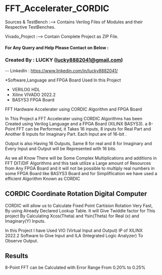 # FFT_Accelerater_CORDIC

Sources & TestBench :--> Contains Verilog Files of Modules and their Respective TestBenches.

Vivado_Project :--> Contain Complete Project as ZIP File.

#### For Any Query and Help Please Contact on Below :

### Created By :   LUCKY (lucky8882041@gmail.com) 
  --  LinkedIn : https://www.linkedin.com/in/lucky8882041/
    
    
 *Software,Language and FPGA Board Used In this Project
 * VERILOG HDL
 * Xilinx VIVADO 2022.2
 * BASYS3 FPGA Board


FFT Hardware Accelerater using CORDIC Algorithm and FPGA Board

In This Project a FFT Accelerater using CORDIC Algorithms has been Created using Verilog Language and a FPGA Board (XILINX BASYS3).
a 8-Point FFT can be Performed, it Takes 16 inputs, 8 inputs for Real Part and Another 8 Inputs for Imaginary Part.
Each Input are of 16-bit .

Output is also Having 16 Outputs, Same 8 for real and 8 for Imaginary and Every Input and Output will be Represented with 16 bits.

As we all Know There will be Some Complex Multiplications and additions in FFT DIT/DIF Algorithms and this task utilize a Large amount of Resources from Any FPGA Board
and it will not be possible to multiply real numbers in some FPGA Board like BASYS3 Board and for Simpliflication we have used a efficient Algorithm Known as CORDIC 

## CORDIC Coordinate Rotation Digital Computer

CORDIC will allow us to Calculate Fixed Point Cartision Rotation Very Fast, By using Already Declared Lookup Table. It will Give Twiddle factor for This project
By Calculating Xcos(Theta) and Ysin(Theta) for Real (x) and Imaginary(Y) Inputs.

In this Project I have Used VIO (Virtual Input and Output) IP of XILINX 2022.2 Software to Give Input and ILA (Integrated Logic Analyzer) To Observe Output.


## Results
8-Point FFT can be Calculated with Error Range From 0.20% to 0.25%
